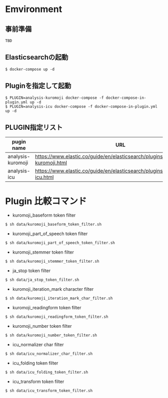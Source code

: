 # Emvironment

## 事前準備
```
TBD
```

## Elasticsearchの起動
```
$ docker-compose up -d
```

## Pluginを指定して起動
```
$ PLUGIN=analysis-kuromoji docker-compose -f docker-compose-in-plugin.yml up -d
$ PLUGIN=analysis-icu docker-compose -f docker-compose-in-plugin.yml up -d
```

## PLUGIN指定リスト
|pugin name|URL|
| --- | --- |
|analysis-kuromoji|https://www.elastic.co/guide/en/elasticsearch/plugins/current/analysis-kuromoji.html|
|analysis-icu|https://www.elastic.co/guide/en/elasticsearch/plugins/current/analysis-icu.html|

# Plugin 比較コマンド
- kuromoji_baseform token filter
```
$ sh data/kuromoji_baseform_token_filter.sh
```

- kuromoji_part_of_speech token filter
```
$ sh data/kuromoji_part_of_speech_token_filter.sh
```

- kuromoji_stemmer token filter
```
$ sh data/kuromoji_stemmer_token_filter.sh
```

- ja_stop token filter
```
$ sh data/ja_stop_token_filter.sh
```

- kuromoji_iteration_mark character filter
```
$ sh data/kuromoji_iteration_mark_char_filter.sh
```

- kuromoji_readingform token filter
```
$ sh data/kuromoji_readingform_token_filter.sh
```

- kuromoji_number token filter
```
$ sh data/kuromoji_number_token_filter.sh
```

- icu_normalizer char filter
```
$ sh data/icu_normalizer_char_filter.sh
```

- icu_folding token filter
```
$ sh data/icu_folding_token_filter.sh
```

- icu_transform token filter
```
$ sh data/icu_transform_token_filter.sh
```